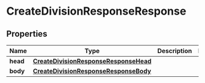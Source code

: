 

# CreateDivisionResponseResponse


## Properties

| Name | Type | Description | Notes |
| - | - | - | - |
|**head** | [**CreateDivisionResponseResponseHead**](CreateDivisionResponseResponseHead.md) |  |  |
|**body** | [**CreateDivisionResponseResponseBody**](CreateDivisionResponseResponseBody.md) |  |  |



